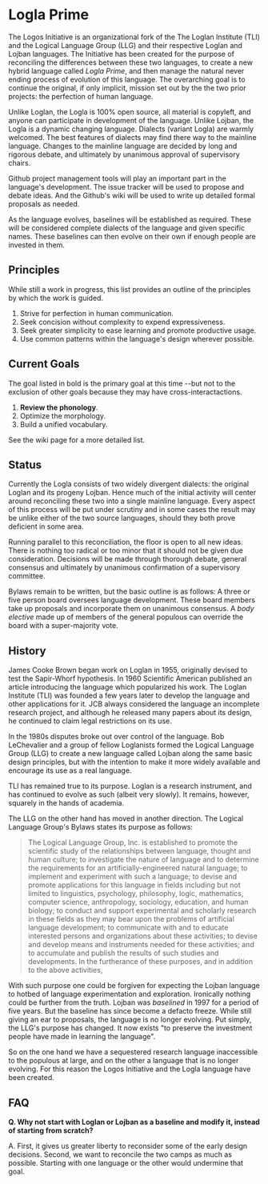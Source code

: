 Logla Prime
===========

The Logos Initiative is an organizational fork of the The Loglan Institute (TLI) and the Logical Language Group (LLG) and their respective Loglan and Lojban languages. The Initiative has been created for the purpose of reconciling the differences between these two languages, to create a new hybrid language called *Logla Prime*, and then manage the natural never ending process of evolution of this language. The overarching goal is to continue the original, if only implicit, mission set out by the the two prior projects: the perfection of human language.

Unlike Loglan, the Logla is 100% open source, all material is copyleft, and anyone can participate in development of the language. Unlike Lojban, the Logla is a dynamic changing language. Dialects (variant Logla) are warmly welcomed. The best features of dialects may find there way to the mainline language. Changes to the mainline language are decided by long and rigorous debate, and ultimately by unanimous approval of supervisory chairs.

Github project management tools will play an important part in the language's development. The issue tracker will be used to propose and debate ideas. And the Github's wiki will be used to write up detailed formal proposals as needed.

As the language evolves, baselines will be established as required. These will be considered complete dialects of the language and given specific names. These baselines can then evolve on their own if enough people are invested in them.


## Principles

While still a work in progress, this list provides an outline of the principles by which the work is guided.

1. Strive for perfection in human communication.
2. Seek concision without complexity to expend expressiveness.
3. Seek greater simplicity to ease learning and promote productive usage.
4. Use common patterns within the language's design wherever possible.


## Current Goals

The goal listed in bold is the primary goal at this time --but not to the exclusion of other goals because they may have cross-interactactions.

1. **Review the phonology**.
2. Optimize the morphology.
3. Build a unified vocabulary.

See the wiki page for a more detailed list.


## Status

Currently the Logla consists of two widely divergent dialects: the original Loglan and its progeny Lojban. Hence much of the initial activity will center around reconciling these two into a single mainline language. Every aspect of this process will be put under scrutiny and in some cases the result may be unlike either of the two source languages, should they both prove deficient in some area.

Running parallel to this reconciliation, the floor is open to all new ideas. There is nothing too radical or too minor that it should not be given due consideration. Decisions will be made through thorough debate, general consensus and ultimately by unanimous confirmation of a supervisory committee.

Bylaws remain to be written, but the basic outline is as follows: A three or five person board oversees language development. These board members take up proposals and incorporate them on unanimous consensus. A *body elective* made up of members of the general populous can override the board with a super-majority vote.


## History

James Cooke Brown began work on Loglan in 1955, originally devised to test the Sapir-Whorf hypothesis. In 1960 Scientific American published an article introducing the language which popularized his work. The Loglan Institute (TLI) was founded  a few years later to develop the language and other applications for it. JCB always considered the language an incomplete research project, and although he released many papers about its design, he continued to claim legal restrictions on its use. 

In the 1980s disputes broke out over control of the language. Bob LeChevalier and a group of fellow Loglanists formed the Logical Language Group (LLG) to create a new language called Lojban along the same basic design principles, but with the intention to make it more widely available and encourage its use as a real language.

TLI has remained true to its purpose. Loglan is a research instrument, and has continued to evolve as such (albeit very slowly). It remains, however, squarely in the hands of academia.

The LLG on the other hand has moved in another direction. The Logical Language Group's Bylaws states its purpose as follows:

> The Logical Language Group, Inc. is established to promote the scientific study of the relationships between language, thought and human culture; to investigate the nature of language and to determine the requirements for an artificially-engineered natural language; to implement and experiment with such a language; to devise and promote applications for this language in fields including but not limited to linguistics, psychology, philosophy, logic, mathematics, computer science, anthropology, sociology, education, and human biology; to conduct and support experimental and scholarly research in these fields as they may bear upon the problems of artificial language development; to communicate with and to educate interested persons and organizations about these activities; to devise and develop means and instruments needed for these activities; and to accumulate and publish the results of such studies and developments. In the furtherance of these purposes, and in addition to the above activities, 

With such purpose one could be forgiven for expecting the Lojban language to hotbed of language experimentation and exploration. Ironically nothing could be further from the truth. Lojban was *baselined* in 1997 for a period of five years. But the baseline has since become a defacto freeze. While still giving an ear to proposals, the language is no longer evolving. Put simply, the LLG's purpose has changed. It now exists "to preserve the investment people have made in learning the language".

So on the one hand we have a sequestered research language inaccessible to the populous at large, and on the other a language that is no longer evolving. For this reason the Logos Initiative and the Logla language have been created.


## FAQ

**Q. Why not start with Loglan or Lojban as a baseline and modify it, instead of starting from scratch?**

A. First, it gives us greater liberty to reconsider some of the early design decisions. Second, we want to reconcile the two camps as much as possible. Starting with one language or the other would undermine that goal.

